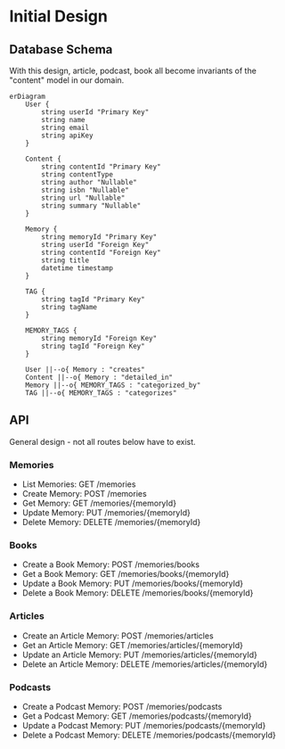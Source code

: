 # Initial Design

## Database Schema

With this design, article, podcast, book all become invariants of the "content" model in our domain.

```mermaid
erDiagram
    User {
        string userId "Primary Key"
        string name
        string email
        string apiKey
    }

    Content {
        string contentId "Primary Key"
        string contentType
        string author "Nullable"
        string isbn "Nullable"
        string url "Nullable"
        string summary "Nullable"
    }

    Memory {
        string memoryId "Primary Key"
        string userId "Foreign Key"
        string contentId "Foreign Key"
        string title
        datetime timestamp
    }

    TAG {
        string tagId "Primary Key"
        string tagName
    }

    MEMORY_TAGS {
        string memoryId "Foreign Key"
        string tagId "Foreign Key"
    }

    User ||--o{ Memory : "creates"
    Content ||--o{ Memory : "detailed_in"
    Memory ||--o{ MEMORY_TAGS : "categorized_by"
    TAG ||--o{ MEMORY_TAGS : "categorizes"
```

## API

General design - not all routes below have to exist.

### Memories

- List Memories: GET /memories
- Create Memory: POST /memories
- Get Memory: GET /memories/{memoryId}
- Update Memory: PUT /memories/{memoryId}
- Delete Memory: DELETE /memories/{memoryId}

### Books

- Create a Book Memory: POST /memories/books
- Get a Book Memory: GET /memories/books/{memoryId}
- Update a Book Memory: PUT /memories/books/{memoryId}
- Delete a Book Memory: DELETE /memories/books/{memoryId}

### Articles

- Create an Article Memory: POST /memories/articles
- Get an Article Memory: GET /memories/articles/{memoryId}
- Update an Article Memory: PUT /memories/articles/{memoryId}
- Delete an Article Memory: DELETE /memories/articles/{memoryId}

### Podcasts

- Create a Podcast Memory: POST /memories/podcasts
- Get a Podcast Memory: GET /memories/podcasts/{memoryId}
- Update a Podcast Memory: PUT /memories/podcasts/{memoryId}
- Delete a Podcast Memory: DELETE /memories/podcasts/{memoryId}
